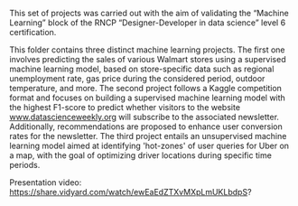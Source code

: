 This set of projects was carried out with the aim of validating the “Machine Learning” block of the RNCP “Designer-Developer in data science” level 6 certification.

This folder contains three distinct machine learning projects. 
The first one involves predicting the sales of various Walmart stores using a supervised machine learning model, based on store-specific data such as regional unemployment rate, gas price during the considered period, outdoor temperature, and more. 
The second project follows a Kaggle competition format and focuses on building a supervised machine learning model with the highest F1-score to predict whether visitors to the website www.datascienceweekly.org will subscribe to the associated newsletter. Additionally, recommendations are proposed to enhance user conversion rates for the newsletter. 
The third project entails an unsupervised machine learning model aimed at identifying 'hot-zones' of user queries for Uber on a map, with the goal of optimizing driver locations during specific time periods.

Presentation video:
https://share.vidyard.com/watch/ewEaEdZTXvMXpLmUKLbdpS? 
